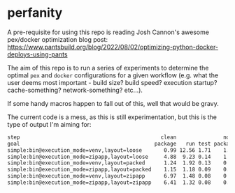 # perfanity

A pre-requisite for using this repo is reading Josh Cannon's awesome pex/docker optimization blog post: https://www.pantsbuild.org/blog/2022/08/02/optimizing-python-docker-deploys-using-pants

The aim of this repo is to run a series of experiments to determine the optimal `pex` and `docker` configurations for a given workflow (e.g. what the user deems most important - build size? build speed? execution startup? cache-something? network-something? etc...). 

If some handy macros happen to fall out of this, well that would be gravy.

The current code is a mess, as this is still experimentation, but this is the type of output I'm aiming for:

```bash
step                                             clean               noop           incremental           
goal                                           package   run test package  run test     package   run test
simple:bin@execution_mode=venv,layout=loose       0.99 12.56 1.71    1.03 3.51 0.09        5.05 11.22 1.20
simple:bin@execution_mode=zipapp,layout=loose     4.88  9.23 0.14    1.06 9.32 0.09        4.81  9.14 1.16
simple:bin@execution_mode=venv,layout=packed      1.24  1.92 0.13    0.08 1.01 0.09        1.18  1.35 1.08
simple:bin@execution_mode=zipapp,layout=packed    1.15  1.18 0.09    0.15 1.11 0.09        1.15  1.15 1.16
simple:bin@execution_mode=venv,layout=zipapp      6.97  1.48 0.08    0.08 0.92 0.09        6.42  1.64 1.04
simple:bin@execution_mode=zipapp,layout=zipapp    6.41  1.32 0.08    0.08 1.29 0.08        6.39  1.36 1.06
```